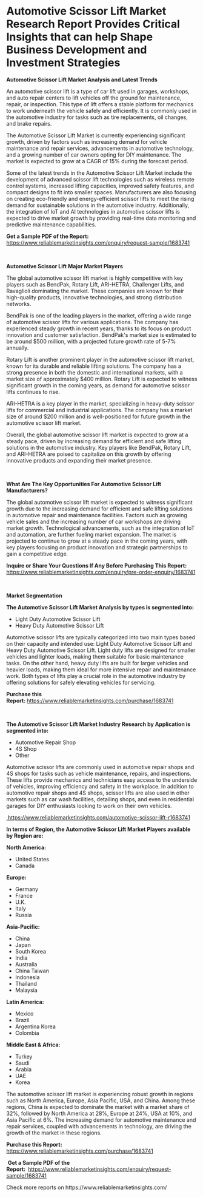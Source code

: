 <p><h1>Automotive Scissor Lift Market Research Report Provides Critical Insights that can help Shape Business Development and Investment Strategies</h1></p><p><strong>Automotive Scissor Lift Market Analysis and Latest Trends</strong></p>
<p><p>An automotive scissor lift is a type of car lift used in garages, workshops, and auto repair centers to lift vehicles off the ground for maintenance, repair, or inspection. This type of lift offers a stable platform for mechanics to work underneath the vehicle safely and efficiently. It is commonly used in the automotive industry for tasks such as tire replacements, oil changes, and brake repairs.</p><p>The Automotive Scissor Lift Market is currently experiencing significant growth, driven by factors such as increasing demand for vehicle maintenance and repair services, advancements in automotive technology, and a growing number of car owners opting for DIY maintenance. The market is expected to grow at a CAGR of 15% during the forecast period.</p><p>Some of the latest trends in the Automotive Scissor Lift Market include the development of advanced scissor lift technologies such as wireless remote control systems, increased lifting capacities, improved safety features, and compact designs to fit into smaller spaces. Manufacturers are also focusing on creating eco-friendly and energy-efficient scissor lifts to meet the rising demand for sustainable solutions in the automotive industry. Additionally, the integration of IoT and AI technologies in automotive scissor lifts is expected to drive market growth by providing real-time data monitoring and predictive maintenance capabilities.</p></p>
<p><strong>Get a Sample PDF of the Report:&nbsp;</strong> <a href="https://www.reliablemarketinsights.com/enquiry/request-sample/1683741">https://www.reliablemarketinsights.com/enquiry/request-sample/1683741</a></p>
<p>&nbsp;</p>
<p><strong>Automotive Scissor Lift Major Market Players</strong></p>
<p><p>The global automotive scissor lift market is highly competitive with key players such as BendPak, Rotary Lift, ARI-HETRA, Challenger Lifts, and Ravaglioli dominating the market. These companies are known for their high-quality products, innovative technologies, and strong distribution networks.</p><p>BendPak is one of the leading players in the market, offering a wide range of automotive scissor lifts for various applications. The company has experienced steady growth in recent years, thanks to its focus on product innovation and customer satisfaction. BendPak's market size is estimated to be around $500 million, with a projected future growth rate of 5-7% annually.</p><p>Rotary Lift is another prominent player in the automotive scissor lift market, known for its durable and reliable lifting solutions. The company has a strong presence in both the domestic and international markets, with a market size of approximately $400 million. Rotary Lift is expected to witness significant growth in the coming years, as demand for automotive scissor lifts continues to rise.</p><p>ARI-HETRA is a key player in the market, specializing in heavy-duty scissor lifts for commercial and industrial applications. The company has a market size of around $200 million and is well-positioned for future growth in the automotive scissor lift market.</p><p>Overall, the global automotive scissor lift market is expected to grow at a steady pace, driven by increasing demand for efficient and safe lifting solutions in the automotive industry. Key players like BendPak, Rotary Lift, and ARI-HETRA are poised to capitalize on this growth by offering innovative products and expanding their market presence.</p></p>
<p>&nbsp;</p>
<p><strong>What Are The Key Opportunities For Automotive Scissor Lift Manufacturers?</strong></p>
<p><p>The global automotive scissor lift market is expected to witness significant growth due to the increasing demand for efficient and safe lifting solutions in automotive repair and maintenance facilities. Factors such as growing vehicle sales and the increasing number of car workshops are driving market growth. Technological advancements, such as the integration of IoT and automation, are further fueling market expansion. The market is projected to continue to grow at a steady pace in the coming years, with key players focusing on product innovation and strategic partnerships to gain a competitive edge.</p></p>
<p><strong>Inquire or Share Your Questions If Any Before Purchasing This Report:</strong> <a href="https://www.reliablemarketinsights.com/enquiry/pre-order-enquiry/1683741">https://www.reliablemarketinsights.com/enquiry/pre-order-enquiry/1683741</a></p>
<p>&nbsp;</p>
<p><strong>Market Segmentation</strong></p>
<p><strong>The Automotive Scissor Lift Market Analysis by types is segmented into:</strong></p>
<p><ul><li>Light Duty Automotive Scissor Lift</li><li>Heavy Duty Automotive Scissor Lift</li></ul></p>
<p><p>Automotive scissor lifts are typically categorized into two main types based on their capacity and intended use: Light Duty Automotive Scissor Lift and Heavy Duty Automotive Scissor Lift. Light duty lifts are designed for smaller vehicles and lighter loads, making them suitable for basic maintenance tasks. On the other hand, heavy duty lifts are built for larger vehicles and heavier loads, making them ideal for more intensive repair and maintenance work. Both types of lifts play a crucial role in the automotive industry by offering solutions for safely elevating vehicles for servicing.</p></p>
<p><strong>Purchase this Report:&nbsp;</strong><a href="https://www.reliablemarketinsights.com/purchase/1683741">https://www.reliablemarketinsights.com/purchase/1683741</a></p>
<p>&nbsp;</p>
<p><strong>The Automotive Scissor Lift Market Industry Research by Application is segmented into:</strong></p>
<p><ul><li>Automotive Repair Shop</li><li>4S Shop</li><li>Other</li></ul></p>
<p><p>Automotive scissor lifts are commonly used in automotive repair shops and 4S shops for tasks such as vehicle maintenance, repairs, and inspections. These lifts provide mechanics and technicians easy access to the underside of vehicles, improving efficiency and safety in the workplace. In addition to automotive repair shops and 4S shops, scissor lifts are also used in other markets such as car wash facilities, detailing shops, and even in residential garages for DIY enthusiasts looking to work on their own vehicles.</p></p>
<p><a href="https://www.reliablemarketinsights.com/automotive-scissor-lift-r1683741">&nbsp;https://www.reliablemarketinsights.com/automotive-scissor-lift-r1683741</a></p>
<p><strong>In terms of Region, the Automotive Scissor Lift Market Players available by Region are:</strong></p>
<p>
    <p> <strong> North America: </strong>
        <ul>
            <li>United States</li>
            <li>Canada</li>
        </ul>
        </p> 
    <p> <strong> Europe: </strong>
        <ul>
            <li>Germany</li>
            <li>France</li>
            <li>U.K.</li>
            <li>Italy</li>
            <li>Russia</li>
        </ul>
        </p> 
    <p> <strong> Asia-Pacific: </strong>
        <ul>
            <li>China</li>
            <li>Japan</li>
            <li>South Korea</li>
            <li>India</li>
            <li>Australia</li>
            <li>China Taiwan</li>
            <li>Indonesia</li>
            <li>Thailand</li>
            <li>Malaysia</li>
        </ul>
        </p> 
    <p> <strong> Latin America: </strong>
        <ul>
            <li>Mexico</li>
            <li>Brazil</li>
            <li>Argentina Korea</li>
            <li>Colombia</li>
        </ul>
        </p> 
    <p> <strong> Middle East & Africa: </strong>
        <ul>
            <li>Turkey</li>
            <li>Saudi</li>
            <li>Arabia</li>
            <li>UAE</li>
            <li>Korea</li>
        </ul>
    </p>
    </p>
<p><p>The automotive scissor lift market is experiencing robust growth in regions such as North America, Europe, Asia Pacific, USA, and China. Among these regions, China is expected to dominate the market with a market share of 32%, followed by North America at 28%, Europe at 24%, USA at 10%, and Asia Pacific at 6%. The increasing demand for automotive maintenance and repair services, coupled with advancements in technology, are driving the growth of the market in these regions.</p></p>
<p><strong>Purchase this Report: </strong><a href="https://www.reliablemarketinsights.com/purchase/1683741">https://www.reliablemarketinsights.com/purchase/1683741</a></p>
<p>&nbsp;<strong>Get a Sample PDF of the Report:&nbsp;&nbsp;</strong><a href="https://www.reliablemarketinsights.com/enquiry/request-sample/1683741">https://www.reliablemarketinsights.com/enquiry/request-sample/1683741</a></p>
<p><strong></strong></p>
<p>Check more reports on https://www.reliablemarketinsights.com/</p>